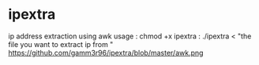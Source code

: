 # ipextra
ip address extraction using awk
usage : chmod +x ipextra
      : ./ipextra < "the file you want to extract ip from "
https://github.com/gamm3r96/ipextra/blob/master/awk.png
